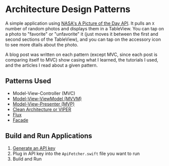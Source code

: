 # Architecture Design Patterns

A simple application using [NASA's A Picture of the Day API](https://api.nasa.gov/api.html#apod). It pulls an `X` number of random photos and displays them in a TableView. You can tap on a photo to "favorite" or "unfavorite" it (just moves it between the first and second sections of the TableView), and you can tap on the accessory icon to see more dtails about the photo.

A blog post was written on each pattern (except MVC, since each post is comparing itself to MVC) show casing what I learned, the tutorials I used, and the articles I read about a given pattern.

## Patterns Used
  - Model-View-Controller (MVC)
  - [Model-View-ViewModel (MVVM)](https://medium.com/@shley_ng/architecture-design-patterns-mvvm-aa8fb0ec8f1e)
  - [Model-View-Presenter (MVP)](https://medium.com/@shley_ng/architecture-design-patterns-mvp-da44690a8d69)
  - [Clean Architecture or VIPER](https://medium.com/@shley_ng/architecture-design-patterns-viper-d8ade20795de)
  - [Flux](https://medium.com/@shley_ng/architecture-design-patterns-flux-7b6eb6ea2635)
  - [Facade](https://medium.com/@shley_ng/architecture-design-patterns-facade-b1af5ae1b2c0)
 
## Build and Run Applications
  1. [Generate an API key](https://api.nasa.gov/index.html#apply-for-an-api-key)
  2. Plug in API key into the `ApiFetcher.swift` file you want to run
  3. Build and Run
